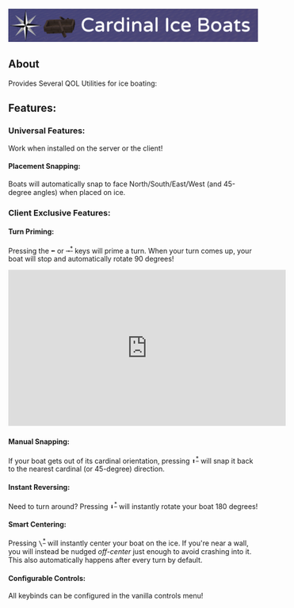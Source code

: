 ![# Cardinal Ice Boats](https://github.com/CodeF53/CardinalIceBoats/raw/main/Banner.png)

## About
Provides Several QOL Utilities for ice boating:

## Features:

### Universal Features:
Work when installed on the server or the client!
#### Placement Snapping:
Boats will automatically snap to face North/South/East/West (and 45-degree angles) when placed on ice.

### Client Exclusive Features:
#### Turn Priming:
Pressing the <kbd>⬅</kbd> or <kbd>➞</kbd><sup>[*](#configurable-controls)</sup> keys will prime a turn. When your turn comes up, your boat will stop and automatically rotate 90 degrees!

<iframe width="560" height="315" src="https://www.youtube.com/embed/pn4UsN_QQ1w" title="YouTube video player" frameborder="0" allow="accelerometer; autoplay; clipboard-write; encrypted-media; gyroscope; picture-in-picture" allowfullscreen></iframe>

#### Manual Snapping:
If your boat gets out of its cardinal orientation, pressing <kbd>⬆</kbd><sup>[*](#configurable-controls)</sup> will snap it back to the nearest cardinal (or 45-degree) direction.

#### Instant Reversing:
Need to turn around? Pressing <kbd>⬇</kbd><sup>[*](#configurable-controls)</sup> will instantly rotate your boat 180 degrees!

#### Smart Centering:
Pressing <kbd>&#92;</kbd><sup>[*](#configurable-controls)</sup> will instantly center your boat on the ice. If you're near a wall, you will instead be nudged _off-center_ just enough to avoid crashing into it. This also automatically happens after every turn by default.

#### Configurable Controls:
All keybinds can be configured in the vanilla controls menu!
